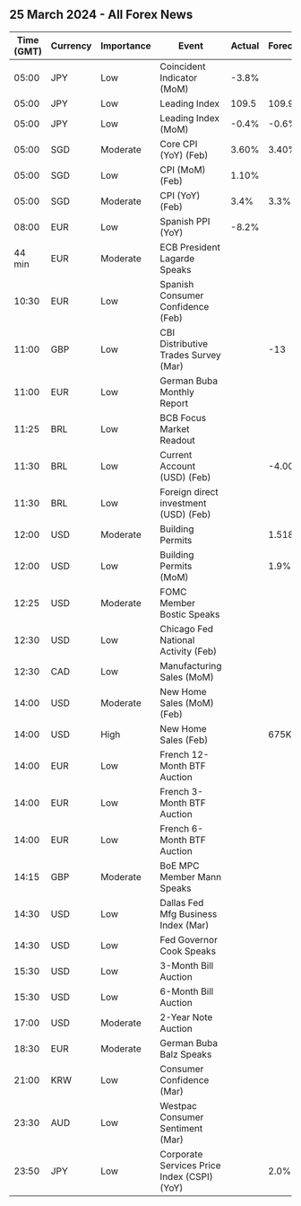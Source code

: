 ## 25 March 2024 - All Forex News

| Time (GMT) | Currency | Importance | Event | Actual | Forecast | Previous |
|------|----------|------------|-------|--------|----------|----------|
| 05:00 | JPY | Low | Coincident Indicator (MoM) | -3.8% |  | -5.8% |
| 05:00 | JPY | Low | Leading Index | 109.5 | 109.9 | 109.9 |
| 05:00 | JPY | Low | Leading Index (MoM) | -0.4% | -0.6% | 2.1% |
| 05:00 | SGD | Moderate | Core CPI (YoY) (Feb) | 3.60% | 3.40% | 3.10% |
| 05:00 | SGD | Low | CPI (MoM) (Feb) | 1.10% |  | -0.70% |
| 05:00 | SGD | Moderate | CPI (YoY) (Feb) | 3.4% | 3.3% | 2.9% |
| 08:00 | EUR | Low | Spanish PPI (YoY) | -8.2% |  | -3.9% |
| 44 min | EUR | Moderate | ECB President Lagarde Speaks |  |  |  |
| 10:30 | EUR | Low | Spanish Consumer Confidence (Feb) |  |  | 78.6 |
| 11:00 | GBP | Low | CBI Distributive Trades Survey (Mar) |  | -13 | -7 |
| 11:00 | EUR | Low | German Buba Monthly Report |  |  |  |
| 11:25 | BRL | Low | BCB Focus Market Readout |  |  |  |
| 11:30 | BRL | Low | Current Account (USD) (Feb) |  | -4.00B | -5.07B |
| 11:30 | BRL | Low | Foreign direct investment (USD) (Feb) |  |  | 8.74B |
| 12:00 | USD | Moderate | Building Permits |  | 1.518M | 1.489M |
| 12:00 | USD | Low | Building Permits (MoM) |  | 1.9% | -0.3% |
| 12:25 | USD | Moderate | FOMC Member Bostic Speaks |  |  |  |
| 12:30 | USD | Low | Chicago Fed National Activity (Feb) |  |  | -0.30 |
| 12:30 | CAD | Low | Manufacturing Sales (MoM) |  |  | 0.2% |
| 14:00 | USD | Moderate | New Home Sales (MoM) (Feb) |  |  | 1.5% |
| 14:00 | USD | High | New Home Sales (Feb) |  | 675K | 661K |
| 14:00 | EUR | Low | French 12-Month BTF Auction |  |  | 3.526% |
| 14:00 | EUR | Low | French 3-Month BTF Auction |  |  | 3.796% |
| 14:00 | EUR | Low | French 6-Month BTF Auction |  |  | 3.775% |
| 14:15 | GBP | Moderate | BoE MPC Member Mann Speaks |  |  |  |
| 14:30 | USD | Low | Dallas Fed Mfg Business Index (Mar) |  |  | -11.3 |
| 14:30 | USD | Low | Fed Governor Cook Speaks |  |  |  |
| 15:30 | USD | Low | 3-Month Bill Auction |  |  | 5.245% |
| 15:30 | USD | Low | 6-Month Bill Auction |  |  | 5.130% |
| 17:00 | USD | Moderate | 2-Year Note Auction |  |  | 4.691% |
| 18:30 | EUR | Moderate | German Buba Balz Speaks |  |  |  |
| 21:00 | KRW | Low | Consumer Confidence (Mar) |  |  | 101.9 |
| 23:30 | AUD | Low | Westpac Consumer Sentiment (Mar) |  |  | 6.2% |
| 23:50 | JPY | Low | Corporate Services Price Index (CSPI) (YoY) |  | 2.0% | 2.1% |
